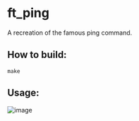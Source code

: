 # ft_ping
A recreation of the famous ping command.

## How to build:
```make```

## Usage:
![image](https://user-images.githubusercontent.com/29956389/79866976-e3bc4900-83dd-11ea-8415-1438a89653f4.png)
